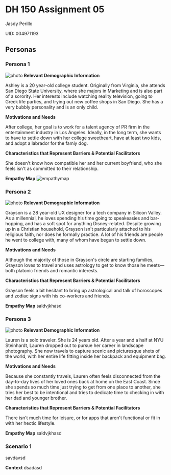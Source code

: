 # DH 150 Assignment 05
Jasdy Perillo

UID: 004971193

## Personas

### Persona 1
![photo](https://ak7.picdn.net/shutterstock/videos/6167507/thumb/1.jpg)
**Relevant Demographic Information**

Ashley is a 20 year-old college student. Originally from Virginia, she attends San Diego State University, where she majors in Marketing and is also part of a sorority. Her interests include watching reality television, going to Greek life parties, and trying out new coffee shops in San Diego. She has a very bubbly personality and is an only child. 

**Motivations and Needs**

After college, her goal is to work for a talent agency of PR firm in the entertainment industry in Los Angeles. Ideally, in the long term, she wants to have to settle down with her college sweetheart, have at least two kids, and adopt a labrador for the famiy dog. 

**Characteristics that Represent Barriers & Potential Facilitators**

She doesn't know how compatible her and her current boyfriend, who she feels isn't as committed to their relationship.

**Empathy Map**
![empathymap](https://drive.google.com/uc?id=1Rd9-XB90ro21HI6RTHmRHImFaAILaSmm)


### Persona 2
![photo](https://farmweek.com/wp-content/uploads/2019/08/2.44555389.jpg)
**Relevant Demographic Information**

Grayson is a 28 year-old UX designer for a tech company in Silicon Valley. As a millennial, he loves spending his time going to speakeasies and bar-hopping, and has a soft spot for anything Disney-related. Despite growing up in a Christian household, Grayson isn't particularly attached to his religious faith, nor does he formally practice. A lot of his friends are people he went to college with, many of whom have begun to settle down.

**Motivations and Needs**

Although the majority of those in Grayson's circle are starting families, Grayson loves to travel and uses astrology to get to know those he meets—both platonic friends and romantic interests.

**Characteristics that Represent Barriers & Potential Facilitators**

Grayson feels a bit hesitant to bring up astrological and talk of horoscopes and zodiac signs with his co-workers and friends.

**Empathy Map**
saldvjkhasd


### Persona 3
![photo](https://www.onetravel.com/going-places/wp-content/uploads/2016/07/shutterstock_166522481-810x540.jpg)
**Relevant Demographic Information**

Lauren is a solo traveler. She is 24 years old. After a year and a half at NYU Steinhardt, Lauren dropped out to pursue her career in landscape photography. She now travels to capture scenic and picturesque shots of the world, with her entire life fitting inside her backpack and equipment bag. 

**Motivations and Needs**

Because she constantly travels, Lauren often feels disconnected from the day-to-day lives of her loved ones back at home on the East Coast. Since she spends so much time just trying to get from one place to another, she tries her best to be intentional and tries to dedicate time to checking in with her dad and younger brother. 

**Characteristics that Represent Barriers & Potential Facilitators**

There isn't much time for leisure, or for apps that aren't functional or fit in with her hectic lifestyle. 

**Empathy Map**
saldvjkhasd



### Scenario 1
savdavsd

**Context**
dsadasd


